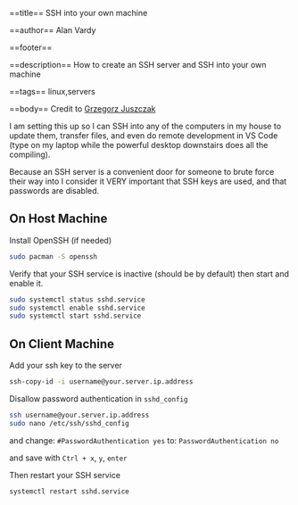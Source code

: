 ==title==
SSH into your own machine

==author==
Alan Vardy

==footer==


==description==
How to create an SSH server and SSH into your own machine

==tags==
linux,servers

==body==
Credit to [Grzegorz Juszczak](http://www.tuxfixer.com/configure-ssh-service-in-manjaro-linux/)

I am setting this up so I can SSH into any of the computers in my house to update them, transfer files, and even do remote development in VS Code (type on my laptop while the powerful desktop downstairs does all the compiling).

Because an SSH server is a convenient door for someone to brute force their way into I consider it VERY important that SSH keys are used, and that passwords are disabled.

## On Host Machine

Install OpenSSH (if needed)

```bash
sudo pacman -S openssh 
```

Verify that your SSH service is inactive (should be by default) then start and enable it.

```bash
sudo systemctl status sshd.service
sudo systemctl enable sshd.service
sudo systemctl start sshd.service
```

## On Client Machine

Add your ssh key to the server

```bash
ssh-copy-id -i username@your.server.ip.address
```

Disallow password authentication in `sshd_config`

```bash
ssh username@your.server.ip.address
sudo nano /etc/ssh/sshd_config
```

and change: `#PasswordAuthentication yes` to: `PasswordAuthentication no`

and save with `Ctrl + x`, `y`, `enter`

Then restart your SSH service

```bash
systemctl restart sshd.service
```

